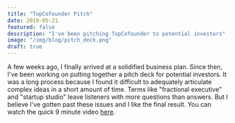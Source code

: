 ```yaml
---
title: "TopCofounder Pitch"
date: 2019-05-21
featured: false
description: "I've been pitching TopCofounder to potential investors"
image: "/img/blog/pitch_deck.png"
draft: true
---
```


A few weeks ago, I finally arrived at a solidified business plan. Since then, I've been working on putting together a pitch deck for potential investors. It was a long process because I found it difficult to adequately articulate complex ideas in a short amount of time. Terms like "fractional executive" and "startup studio" leave listeners with more questions than answers. But I believe I've gotten past these issues and I like the final result. You can watch the quick 9 minute video <a href="http://pitch.topcofounder.com">here</a>.